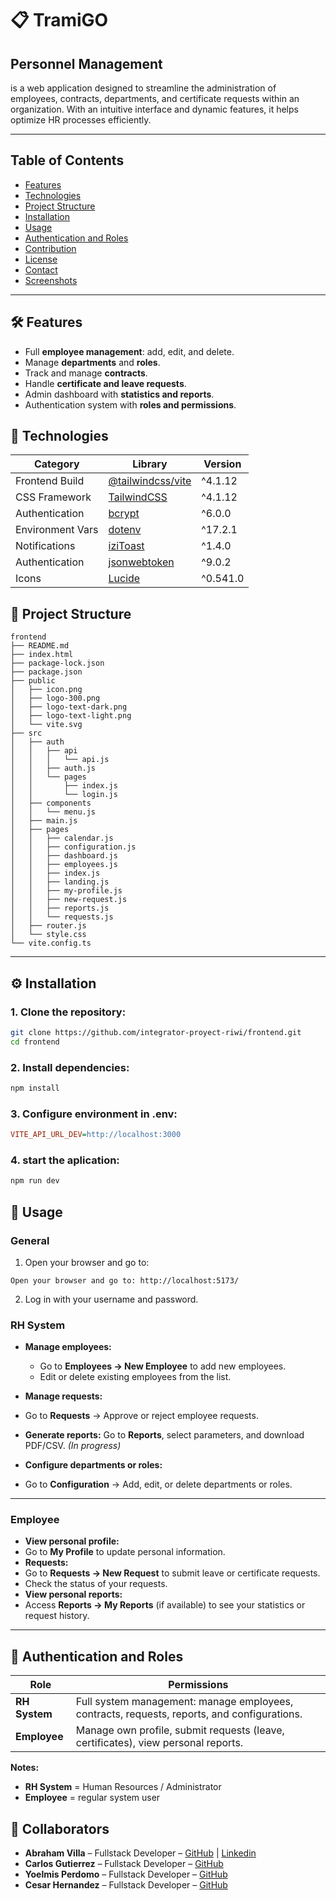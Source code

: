 # 📋 TramiGO

## **Personnel Management**

is a web application designed to streamline the administration of employees, contracts, departments, and certificate requests within an organization. With an intuitive interface and dynamic features, it helps optimize HR processes efficiently.

---

## Table of Contents

-   [Features](#features)
-   [Technologies](#technologies)
-   [Project Structure](#project-structure)
-   [Installation](#installation)
-   [Usage](#usage)
-   [Authentication and Roles](#authentication-and-roles)
-   [Contribution](#contribution)
-   [License](#license)
-   [Contact](#contact)
-   [Screenshots](#screenshots)

---

## 🛠 Features

-   Full **employee management**: add, edit, and delete.
-   Manage **departments** and **roles**.
-   Track and manage **contracts**.
-   Handle **certificate and leave requests**.
-   Admin dashboard with **statistics and reports**.
-   Authentication system with **roles and permissions**.
<!-- - **Responsive** and user-friendly interface. -->

## 🚀 Technologies

| Category         | Library                                                              | Version  |
| ---------------- | -------------------------------------------------------------------- | -------- |
| Frontend Build   | [@tailwindcss/vite](https://www.npmjs.com/package/@tailwindcss/vite) | ^4.1.12  |
| CSS Framework    | [TailwindCSS](https://tailwindcss.com/)                              | ^4.1.12  |
| Authentication   | [bcrypt](https://www.npmjs.com/package/bcrypt)                       | ^6.0.0   |
| Environment Vars | [dotenv](https://www.npmjs.com/package/dotenv)                       | ^17.2.1  |
| Notifications    | [iziToast](https://izitoast.marcelodolce.com/)                       | ^1.4.0   |
| Authentication   | [jsonwebtoken](https://www.npmjs.com/package/jsonwebtoken)           | ^9.0.2   |
| Icons            | [Lucide](https://lucide.dev/)                                        | ^0.541.0 |

## 📂 Project Structure

```
frontend
├── README.md
├── index.html
├── package-lock.json
├── package.json
├── public
│   ├── icon.png
│   ├── logo-300.png
│   ├── logo-text-dark.png
│   ├── logo-text-light.png
│   └── vite.svg
├── src
│   ├── auth
│   │   ├── api
│   │   │   └── api.js
│   │   ├── auth.js
│   │   └── pages
│   │       ├── index.js
│   │       └── login.js
│   ├── components
│   │   └── menu.js
│   ├── main.js
│   ├── pages
│   │   ├── calendar.js
│   │   ├── configuration.js
│   │   ├── dashboard.js
│   │   ├── employees.js
│   │   ├── index.js
│   │   ├── landing.js
│   │   ├── my-profile.js
│   │   ├── new-request.js
│   │   ├── reports.js
│   │   └── requests.js
│   ├── router.js
│   └── style.css
└── vite.config.ts
```

---

## ⚙️ Installation

### 1. Clone the repository:

```bash
git clone https://github.com/integrator-proyect-riwi/frontend.git
cd frontend
```

### 2. Install dependencies:

```bash
npm install
```

### 3. Configure environment in .env:

```ini
VITE_API_URL_DEV=http://localhost:3000
```

### 4. start the aplication:

```bash
npm run dev
```

## 🧩 Usage

### **General**

1. Open your browser and go to:

```
Open your browser and go to: http://localhost:5173/
```

2. Log in with your username and password.

### **RH System**

- **Manage employees:**
  - Go to **Employees → New Employee** to add new employees.
  - Edit or delete existing employees from the list.

-   **Manage requests:**
-   Go to **Requests** → Approve or reject employee requests.
-   **Generate reports:** Go to **Reports**, select parameters, and download PDF/CSV. _(In progress)_
-   **Configure departments or roles:**
-   Go to **Configuration** → Add, edit, or delete departments or roles.

---

### **Employee**

-   **View personal profile:**
-   Go to **My Profile** to update personal information.
-   **Requests:**
-   Go to **Requests → New Request** to submit leave or certificate requests.
-   Check the status of your requests.
-   **View personal reports:**
-   Access **Reports → My Reports** (if available) to see your statistics or request history.

---

## 🔐 Authentication and Roles

| Role          | Permissions                                                                                 |
| ------------- | ------------------------------------------------------------------------------------------- |
| **RH System** | Full system management: manage employees, contracts, requests, reports, and configurations. |
| **Employee**  | Manage own profile, submit requests (leave, certificates), view personal reports.           |

**Notes:**

-   **RH System** = Human Resources / Administrator
-   **Employee** = regular system user

## 🤝 Collaborators

-   **Abraham Villa** – Fullstack Developer – [GitHub](https://github.com/ajvilla99) | [Linkedin](https://linkedin.com)
-   **Carlos Gutierrez** – Fullstack Developer – [GitHub](https://github.com/carlosGG9)
-   **Yoelmis Perdomo** – Fullstack Developer – [GitHub](https://github.com/YePerdom)
-   **Cesar Hernandez** – Fullstack Developer – [GitHub](https://github.com/cahg99)

